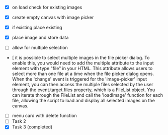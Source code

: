 - [x] on load check for existing images
- [x] create empty canvas with image picker 
- [x] if existing place existing 
- [x] place image and store data

- [ ] allow for multiple selection
- [      it is possible to select multiple images in the file picker dialog. To enable this, you would need to add the multiple attribute to the input element with type "file" in your HTML. This attribute allows users to select more than one file at a time when the file picker dialog opens.
When the 'change' event is triggered for the 'image-picker' input element, you can then access the multiple files selected by the user through the event.target.files property, which is a FileList object. You can iterate through the FileList and call the 'loadImage' function for each file, allowing the script to load and display all selected images on the canvas.

- [ ] menu card with delete function
- [ ] Task 2
- [x] Task 3 (completed)
